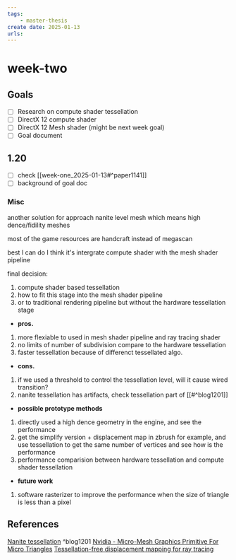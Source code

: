 ```yaml
---
tags:
    - master-thesis
create date: 2025-01-13
urls:
---
```


# week-two

## Goals

- [ ] Research on compute shader tessellation
- [ ] DirectX 12 compute shader
- [ ] DirectX 12 Mesh shader (might be next week goal)
- [ ] Goal document

## 1.20

- [ ] check [[week-one_2025-01-13#^paper1141]]
- [ ] background of goal doc

### Misc

another solution for approach nanite level mesh which means high dence/fidility meshes

most of the game resources are handcraft instead of megascan

best I can do I think it's intergrate compute shader with the mesh shader pipeline

final decision: 
1. compute shader based tessellation
2. how to fit this stage into the mesh shader pipeline
3. or to traditional rendering pipeline but without the hardware tessellation stage

- **pros.**

1. more flexiable to used in mesh shader pipeline and ray tracing shader
2. no limits of number of subdivision compare to the hardware tessellation
3. faster tessellation because of differenct tessellated algo.

- **cons.** 

1. if we used a threshold to control the tessellation level, will it cause wired transition?
2. nanite tessellation has artifacts, check tessellation part of [[#^blog1201]]

- **possible prototype methods**

1. directly used a high dence geometry in the engine, and see the performance
2. get the simplify version + displacement map in zbrush for example, and use tessellation to get the same number of vertices and see how is the performance
3. performance comparision between hardware tessellation and compute shader tessellation

- **future work**
1. software rasterizer to improve the performance when the size of triangle is less than a pixel


## References

[Nanite tessellation](https://dev.epicgames.com/documentation/en-us/unreal-engine/nanite-virtualized-geometry-in-unreal-engine) ^blog1201
[Nvidia - Micro-Mesh Graphics Primitive For Micro Triangles](https://developer.nvidia.com/rtx/ray-tracing/micro-mesh#deeper-dive-into-micromesh)
[Tessellation-free displacement mapping for ray tracing](https://dl.acm.org/doi/10.1145/3478513.3480535)




